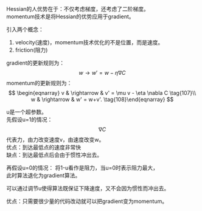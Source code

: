 Hessian的人优势在于：不仅考虑梯度，还考虑了二阶梯度。  
momentum技术是将Hessian的优势应用于gradient。  

引入两个概念：  
1. velocity(速度)，momentum技术优化的不是位置，而是速度。  
2. friction(阻力)  

gradient的更新规则为：  
$$
w \rightarrow w'= w-\eta \nabla C
$$
momentum的更新规则为：  
$$
\begin{eqnarray} 
  v & \rightarrow  & v' = \mu v - \eta \nabla C \tag{107}\\
  w & \rightarrow & w' = w+v'.
\tag{108}\end{eqnarray}
$$

u是一个超参数。  
先假设u=1的情况：  
$$\nabla C$$代表力，由力改变速度v，由速度改变w。  
优点：到达最低点的速度非常快  
缺点：到达最低点后会由于惯性冲出去。  

再假设u=0的情况：
将1-u看作是阻力，当u=0时表示阻力最大，  
此时算法退化为gradient算法。  

可以通过调节u使得算法既保证下降速度，又不会因为惯性而冲出去。  

优点：只需要很少量的代码改动就可以把gradient变为momentum。  

